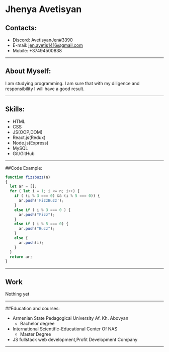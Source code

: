 # Jhenya Avetisyan
## Contacts:
* Discord: AvetisyanJen#3390
* E-mail: jen.avetis1416@gmail.com
* Mobile: +37494500838
***
## About Myself:
I am studying programming. I am sure that with my diligence and responsibility I will have a good result․
***
## Skills:
* HTML
* CSS
* JS(OOP,DOM)
* React.js(Redux)
* Node.js(Express)
* MySQL
* Git/GitHub
***
##Code Example:
```javascript
function fizzbuzz(n)
{
  let ar = [];
  for ( let i = 1; i <= n; i++) {
    if ( (i % 3 === 0) && (i % 5 === 0)) {
      ar.push('FizzBuzz');
    }
    else if ( i % 3 === 0 ) {
      ar.push("Fizz");
    }
    else if ( i % 5 === 0) {
      ar.push("Buzz");
    }
    else {
      ar.push(i);
    }
  }
  return ar;
}
```
***
## Work
Nothing yet
***
##Education and courses:
* Armenian State Pedagogical University Af. Kh. Abovyan  
  * Bachelor degree
* International Scientific-Educational Center Of  NAS  
  * Master Degree                                                                                             
* JS fullstack web development,Profit Development Company   
***                      
                              
                                                                                                 
